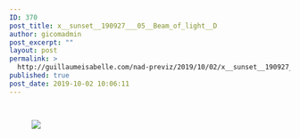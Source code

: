 ```yaml
---
ID: 370
post_title: x__sunset__190927___05__Beam_of_light__D
author: gicomadmin
post_excerpt: ""
layout: post
permalink: >
  http://guillaumeisabelle.com/nad-previz/2019/10/02/x__sunset__190927___05__beam_of_light__d/
published: true
post_date: 2019-10-02 10:06:11
---
```

<!-- wp:image {"id":371} --><figure class="wp-block-image">

<img src="http://guillaumeisabelle.com/nad-previz/wp-content/uploads/sites/19/2019/10/image-1-1024x717.png" alt="" class="wp-image-371" /></figure> <!-- /wp:image -->

<!-- wp:image {"id":373} --><figure class="wp-block-image">

<img src="http://guillaumeisabelle.com/nad-previz/wp-content/uploads/sites/19/2019/10/image-2-1024x668.png" alt="" class="wp-image-373" /></figure> <!-- /wp:image -->

<!-- wp:image --><figure class="wp-block-image">

![][1]</figure> <!-- /wp:image -->

 [1]: http://guillaumeisabelle.com/71c50818-0799-4ff4-b4af-9dba85a8ec22